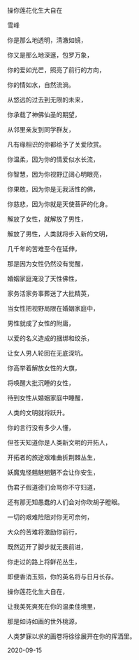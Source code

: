 操你莲花化生大自在

雪峰


你是那么地透明，清澈如镜，

你又是那么地深邃，包罗万象，

你的爱如光芒，照亮了前行的方向，

你的情如水，自然流淌。

从悠远的过去到无限的未来，

你承载了神佛仙圣的期望，

从邻里亲友到同学群友，

凡有缘相识的你都给予了关爱欣赏。

你温柔，因为你的情爱似水长流，

你智慧，因为你视野辽阔心明眼亮，

你果敢，因为你是无我活性的佛，

你慈悲，因为你就是天使菩萨的化身。

解放了女性，就解放了男性，

解放了男性，人类就将步入新的文明，

几千年的苦难至今在延伸，

那是因为女性仍然没有觉醒，

婚姻家庭淹没了天性佛性，

家务活家务事葬送了大批精英，

当女性把视野局限在婚姻家庭中，

男性就成了女性的附庸，

以爱的名义造成的捆绑和绞杀，

让女人男人轮回在无底深坑。

你高举着解放女性的大旗，

将唤醒大批沉睡的女性，

待到女性从婚姻家庭中睡醒，

人类的文明就将跃升。

你的言行没有多少人懂，

但苍天知道你是人类新文明的开拓人，

开拓者的旅途艰难曲折荆棘丛生，

妖魔鬼怪魑魅魍魉不会让你安生，

伪君子假道德们会骂你不守妇道，

还有那无知愚蠢的人们会对你吹胡子瞪眼。

一切的艰难险阻对你无可奈何，

大众的苦难将激励你前行，

既然迈开了脚步就无畏前进，

你走过的路上将鲜花丛生，

即便香消玉殒，你的英名将与日月长存。

操你莲花化生大自在，

让我美死爽死在你的温柔佳境里，

那是如诗如画的世外桃源，

人类梦寐以求的画卷将徐徐展开在你的挥洒里。

2020-09-15




